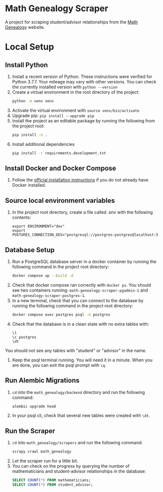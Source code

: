 # Math Genealogy Scraper

A project for scraping student/advisor relationships from the [Math Genealogy](https://mathgenealogy.org/) website.


# Local Setup

## Install Python
1. Install a recent version of Python. These instructions were verified for Python 3.7.7. Your mileage may vary with other versions. You can check the currently installed version with `python --version`
1. Create a virtual environment in the root directory of the project:
    ```bash
    python -m venv venv
    ```
1. Activate the virtual environment with `source venv/bin/activate`
1. Upgrade pip: `pip install --upgrade pip`
1. Install the project as an editable package by running the following from the project root:
    ```bash
    pip install -e .
    ```
1. Install additional dependencies
    ```bash
    pip install -r requirements.development.txt
    ```

## Install Docker and Docker Compose
1. Follow the [official installation instructions](https://docs.docker.com/install/) if you do not already have Docker installed.

## Source local environment variables
1. In the project root directory, create a file called .env with the following contents:
    ```
    export ENVIRONMENT="dev"
    export POSTGRES_CONNECTION_DEV="postgresql://postgres:postgres@localhost:5432/postgres"
    ```

## Database Setup
1. Run a PostgreSQL database server in a docker container by running the following command in the project root directory:
    ```bash
    docker compose up --build -d
    ```
1. Check that docker compose ran correctly with `docker ps`. You should see two containers running: `math-genealogy-scraper-pgadmin-1` and `math-genealogy-scraper-postgres-1`.
1. In a new terminal, check that you can connect to the database by running the following command in the project root directory:
    ```bash
    docker compose exec postgres psql -U postgres
    ```
1. Check that the database is in a clean state with no extra tables with:
    ```
    \l
    \c postgres
    \dt
    ```
You should not see any tables with "student" or "advisor" in the name.
1. Keep the psql terminal running. You will need it in a minute. When you are done, you can exit the psql prompt with `\q`.

## Run Alembic Migrations
1. `cd` into the `math_genealogy/backend` directory and run the following command:
    ```bash
    alembic upgrade head
    ```
1. In your psql cli, check that several new tables were created with `\dt`.


## Run the Scraper
1. `cd` into `math_genealogy/scrapers` and run the following command:
    ```bash
    scrapy crawl math_genealogy
    ```
1. Let the scraper run for a little bit.
1. You can check on the progress by querying the number of mathematicians and student-advisor relationships in the database:
    ```sql
    SELECT COUNT(*) FROM mathematicians;
    SELECT COUNT(*) FROM student_advisor;
    ```